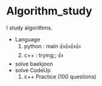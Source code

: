 # Algorithm_study
I study algorithms.

- Language
  1. python : main 👍👍👍👍
  2. c++ : trying;; 👍
- solve baekjoon
- solve CodeUp
  1. c++ Practice (100 questions)
